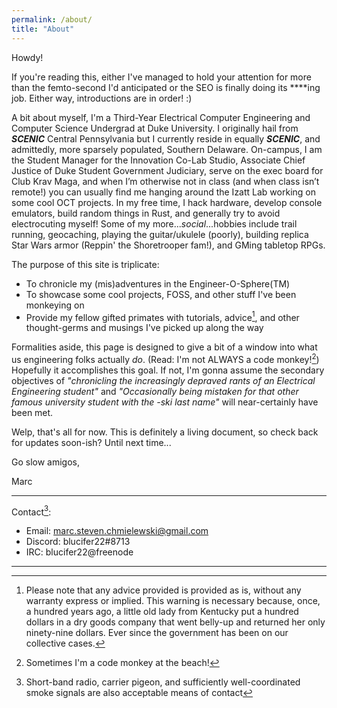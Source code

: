 ```yaml
---
permalink: /about/
title: "About"
---
```


Howdy!

If you're reading this, either I've managed to hold your attention for more than the femto-second I'd anticipated or the SEO is finally doing its \*\*\*\*ing job. Either way, introductions are in order! :)

A bit about myself, I'm a Third-Year Electrical Computer Engineering and Computer Science Undergrad at Duke University. I originally hail from ***SCENIC*** Central Pennsylvania but I currently reside in equally ***SCENIC***, and admittedly, more sparsely populated, Southern Delaware. On-campus, I am the Student Manager for the Innovation Co-Lab Studio, Associate Chief Justice of Duke Student Government Judiciary, serve on the exec board for Club Krav Maga, and when I’m otherwise not in class (and when class isn’t remote!) you can usually find me hanging around the Izatt Lab working on some cool OCT projects. In my free time, I hack hardware, develop console emulators, build random things in Rust, and generally try to avoid electrocuting myself! Some of my more...*social*...hobbies include trail running, geocaching, playing the guitar/ukulele (poorly), building replica Star Wars armor (Reppin' the Shoretrooper fam!), and GMing tabletop RPGs.

The purpose of this site is triplicate:

- To chronicle my (mis)adventures in the Engineer-O-Sphere(TM)
- To showcase some cool projects, FOSS, and other stuff I've been monkeying on
- Provide my fellow gifted primates with tutorials, advice[^1], and other thought-germs and musings I've picked up along the way

Formalities aside, this page is designed to give a bit of a window into what us engineering folks actually *do*. (Read: I'm not ALWAYS a code monkey![^2]) Hopefully it accomplishes this goal. If not, I'm gonna assume the secondary objectives of *"chronicling the increasingly depraved rants of an Electrical Engineering student"* and *"Occasionally being mistaken for that other famous university student with the -ski last name"* will near-certainly have been met.

Welp, that's all for now. This is definitely a living document, so check back for updates soon-ish?
Until next time...

Go slow amigos,

Marc  

***

Contact[^3]:

- Email: <marc.steven.chmielewski@gmail.com>
- Discord: blucifer22#8713
- IRC: blucifer22@freenode

***

[^1]: Please note that any advice provided is provided as is, without any warranty express or implied. This warning is necessary because, once, a hundred years ago, a little old lady from Kentucky put a hundred dollars in a dry goods company that went belly-up and returned her only ninety-nine dollars. Ever since the government has been on our collective cases.

[^2]: Sometimes I'm a code monkey at the beach!

[^3]: Short-band radio, carrier pigeon, and sufficiently well-coordinated smoke signals are also acceptable means of contact
